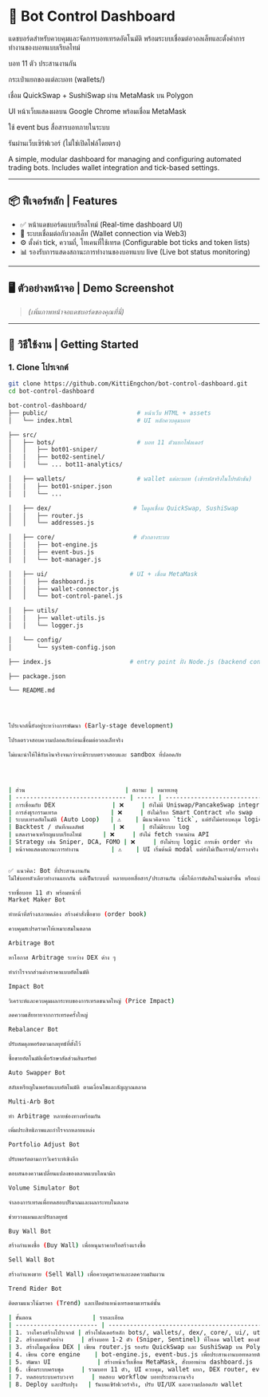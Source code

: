 # 🧠 Bot Control Dashboard

แดชบอร์ดสำหรับควบคุมและจัดการบอทเทรดอัตโนมัติ พร้อมระบบเชื่อมต่อวอลเล็ทและตั้งค่าการทำงานของบอทแบบเรียลไทม์

บอท 11 ตัว ประสานงานกัน

กระเป๋าแยกของแต่ละบอท (wallets/)

เชื่อม QuickSwap + SushiSwap ผ่าน MetaMask บน Polygon

UI หน้าเว็บแสดงผลบน Google Chrome พร้อมเชื่อม MetaMask

ใช้ event bus สื่อสารบอทภายในระบบ

รันผ่านเว็บเซิร์ฟเวอร์ (ไม่ใช่เปิดไฟล์โดยตรง)

A simple, modular dashboard for managing and configuring automated trading bots. Includes wallet integration and tick-based settings.

---

## 📦 ฟีเจอร์หลัก | Features

- ✅ หน้าแดชบอร์ดแบบเรียลไทม์ (Real-time dashboard UI)
- 🔄 ระบบเชื่อมต่อกับวอลเล็ท (Wallet connection via Web3)
- ⚙️ ตั้งค่า tick, ความถี่, โทเคนที่ใช้เทรด (Configurable bot ticks and token lists)
- 📊 รองรับการแสดงสถานะการทำงานของบอทแบบ live (Live bot status monitoring)

---

## 🖥️ ตัวอย่างหน้าจอ | Demo Screenshot

> *(เพิ่มภาพหน้าจอแดชบอร์ดของคุณที่นี่)*

---

## 🚀 วิธีใช้งาน | Getting Started

### 1. Clone โปรเจกต์
```bash
git clone https://github.com/KittiEngchon/bot-control-dashboard.git
cd bot-control-dashboard

bot-control-dashboard/
├── public/                         # หน้าเว็บ HTML + assets
│   └── index.html                  # UI หลักควบคุมบอท

├── src/
│   ├── bots/                       # บอท 11 ตัวแยกโฟลเดอร์
│   │   ├── bot01-sniper/
│   │   ├── bot02-sentinel/
│   │   └── ... bot11-analytics/

│   ├── wallets/                    # wallet แต่ละบอท (เข้ารหัสจริงในโปรดักชัน)
│   │   ├── bot01-sniper.json
│   │   └── ...

│   ├── dex/                       # โมดูลเชื่อม QuickSwap, SushiSwap
│   │   ├── router.js
│   │   └── addresses.js

│   ├── core/                      # ตัวกลางระบบ
│   │   ├── bot-engine.js
│   │   ├── event-bus.js
│   │   └── bot-manager.js

│   ├── ui/                       # UI + เชื่อม MetaMask
│   │   ├── dashboard.js
│   │   ├── wallet-connector.js
│   │   └── bot-control-panel.js

│   ├── utils/
│   │   ├── wallet-utils.js
│   │   └── logger.js

│   └── config/
│       └── system-config.json

├── index.js                      # entry point ฝั่ง Node.js (backend controller)

├── package.json

└── README.md




โปรเจกต์นี้ยังอยู่ระหว่างการพัฒนา (Early-stage development)

โปรดตรวจสอบความปลอดภัยก่อนเชื่อมต่อวอลเล็ทจริง

ไม่แนะนำให้ใช้กับเงินจริงจนกว่าจะมีระบบตรวจสอบและ sandbox ที่ปลอดภัย




| ส่วน                            | สถานะ | หมายเหตุ                                        |
| ------------------------------- | ----- | ----------------------------------------------- |
| การเชื่อมกับ DEX                | ❌     | ยังไม่มี Uniswap/PancakeSwap integration        |
| การส่งธุรกรรมเทรด               | ❌     | ยังไม่เรียก Smart Contract หรือ swap            |
| ระบบเทรดอัตโนมัติ (Auto Loop)   | ⚠️    | มีแนวคิดจาก `tick`, แต่ยังไม่ครอบคลุม logic     |
| Backtest / บันทึกผลลัพธ์        | ❌     | ยังไม่มีระบบ log                                |
| แสดงราคาเหรียญแบบเรียลไทม์      | ❌     | ยังไม่ fetch ราคาผ่าน API                       |
| Strategy เช่น Sniper, DCA, FOMO | ❌     | ยังไม่ระบุ logic การเข้า order จริง             |
| หน้าจอแสดงสถานะการทำงาน         | ⚠️    | UI เริ่มต้นมี modal แต่ยังไม่เป็นกราฟ/ตารางจริง |


✅ แนวคิด: Bot ที่ประสานงานกัน
ไม่ใช่บอทตัวเดียวทำงานแยกกัน แต่เป็นระบบที่ หลายบอทสื่อสาร/ประสานกัน เพื่อให้การตัดสินใจแม่นยำขึ้น หรือแบ่งหน้าที่ เช่น

รายชื่อบอท 11 ตัว พร้อมหน้าที่
Market Maker Bot

ทำหน้าที่สร้างสภาพคล่อง สร้างคำสั่งซื้อขาย (order book)

ควบคุมสเปรดราคาให้เหมาะสมในตลาด

Arbitrage Bot

หาโอกาส Arbitrage ระหว่าง DEX ต่าง ๆ

ทำกำไรจากส่วนต่างราคาแบบอัตโนมัติ

Impact Bot

วิเคราะห์และควบคุมผลกระทบของการเทรดขนาดใหญ่ (Price Impact)

ลดความเสียหายจากการเทรดครั้งใหญ่

Rebalancer Bot

ปรับสมดุลพอร์ตตามกลยุทธ์ที่ตั้งไว้

ซื้อขายอัตโนมัติเพื่อรักษาสัดส่วนสินทรัพย์

Auto Swapper Bot

สลับเหรียญในพอร์ตแบบอัตโนมัติ ตามเงื่อนไขและสัญญาณตลาด

Multi-Arb Bot

ทำ Arbitrage หลายช่องทางพร้อมกัน

เพิ่มประสิทธิภาพและกำไรจากหลายแหล่ง

Portfolio Adjust Bot

ปรับพอร์ตตามการวิเคราะห์เชิงลึก

ตอบสนองความเปลี่ยนแปลงของตลาดแบบไดนามิก

Volume Simulator Bot

จำลองการเทรดเพื่อทดสอบปริมาณและผลกระทบในตลาด

ช่วยวางแผนและปรับกลยุทธ์

Buy Wall Bot

สร้างกำแพงซื้อ (Buy Wall) เพื่อหนุนราคาหรือสร้างแรงซื้อ

Sell Wall Bot

สร้างกำแพงขาย (Sell Wall) เพื่อควบคุมราคาและลดความผันผวน

Trend Rider Bot

ติดตามแนวโน้มราคา (Trend) และเปิดตำแหน่งเทรดตามเทรนด์นั้น

| ขั้นตอน                 | รายละเอียด                                                                        | สถานะตอนนี้                                    |
| ----------------------- | --------------------------------------------------------------------------------- | ---------------------------------------------- |
| 1. วางโครงสร้างโปรเจกต์ | สร้างโฟลเดอร์หลัก bots/, wallets/, dex/, core/, ui/, utils/, config/ พร้อม README | ✔️ เสร็จแล้ว (ได้สรุปโครงสร้าง)                |
| 2. สร้างบอทตัวอย่าง     | สร้างบอท 1-2 ตัว (Sniper, Sentinel) ที่โหลด wallet ของตัวเองและเชื่อม DEX         | ✔️ เริ่มต้น, ยังไม่สมบูรณ์                     |
| 3. สร้างโมดูลเชื่อม DEX | เขียน router.js รองรับ QuickSwap และ SushiSwap บน Polygon                         | ✔️ ยังไม่เริ่มจริงจัง                          |
| 4. เขียน core engine    | bot-engine.js, event-bus.js เพื่อประสานงานบอทหลายตัว                              | ✔️ ออกแบบไว้ ยังไม่ลงโค้ด                      |
| 5. พัฒนา UI             | สร้างหน้าเว็บเชื่อม MetaMask, สั่งบอทผ่าน dashboard.js                            | ✔️ มีตัวอย่างหน้าเว็บเชื่อม MetaMask เบื้องต้น |
| 6. เชื่อมระบบครบชุด     | รวมบอท 11 ตัว, UI ควบคุม, wallet แยก, DEX router, event bus                       | ❌ ยังไม่เริ่ม                                  |
| 7. ทดสอบระบบครบวงจร     | ทดสอบ workflow บอทประสานงานจริง                                                   | ❌ ยังไม่เริ่ม                                  |
| 8. Deploy และปรับปรุง   | รันบนเซิร์ฟเวอร์จริง, ปรับ UI/UX และความปลอดภัย wallet                            | ❌ ยังไม่เริ่ม                                  |



